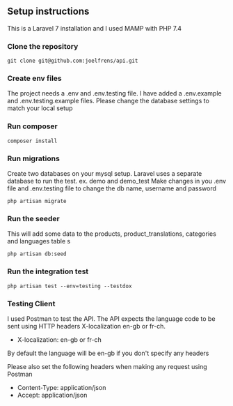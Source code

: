 ## Setup instructions

This is a Laravel 7 installation and I used MAMP with PHP 7.4

### Clone the repository 

``` git clone git@github.com:joelfrens/api.git ```

### Create env files

The project needs a .env and .env.testing file. I have added a .env.example and .env.testing.example files. Please change the database settings to match your local setup

### Run composer

``` composer install ```

### Run migrations

Create two databases on your mysql setup. Laravel uses a separate database to run the test. ex. demo and demo_test
Make changes in you .env file and .env.testing file to change the db name, username and password

``` php artisan migrate ```

### Run the seeder

This will add some data to the products, product_translations, categories and languages table s

``` php artisan db:seed ```

### Run the integration test

``` php artisan test --env=testing --testdox ```

### Testing Client

I used Postman to test the API. The API expects the language code to be sent using HTTP headers X-localization en-gb or fr-ch.
- X-localization: en-gb or fr-ch

By default the language will be en-gb if you don't specify any headers


Please also set the following headers when making any request using Postman

- Content-Type: application/json
- Accept: application/json

